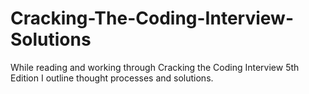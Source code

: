 # Cracking-The-Coding-Interview-Solutions
While reading and working through Cracking the Coding Interview 5th Edition I outline thought processes and solutions.
